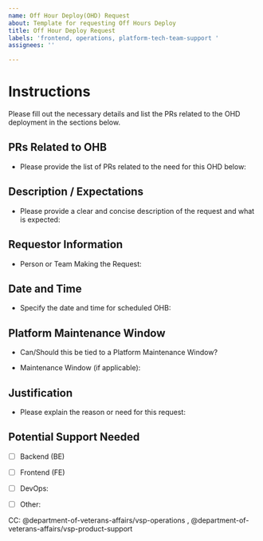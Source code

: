 ```yaml
---
name: Off Hour Deploy(OHD) Request
about: Template for requesting Off Hours Deploy
title: Off Hour Deploy Request
labels: 'frontend, operations, platform-tech-team-support '
assignees: ''

---
```

# Instructions
Please fill out the necessary details and list the PRs related to the OHD deployment in the sections below.

## PRs Related to OHB
- Please provide the list of PRs related to the need for this OHD below:
   
## Description / Expectations
- Please provide a clear and concise description of the request and what is expected:

## Requestor Information
- Person or Team Making the Request: 
 
## Date and Time
- Specify the date and time for scheduled OHB:

## Platform Maintenance Window
- Can/Should this be tied to a Platform Maintenance Window?

- Maintenance Window (if applicable):
  
## Justification
- Please explain the reason or need for this request:

## Potential Support Needed
- [ ] Backend (BE)
  <!-- Indicate if backend support is needed. -->
- [ ] Frontend (FE)
  <!-- Indicate if frontend support is needed. -->
- [ ] DevOps:
  <!-- Indicate if DevOps support is needed. -->
- [ ] Other:
  <!-- Any other support required (please specify). -->


 CC: @department-of-veterans-affairs/vsp-operations ,  @department-of-veterans-affairs/vsp-product-support

